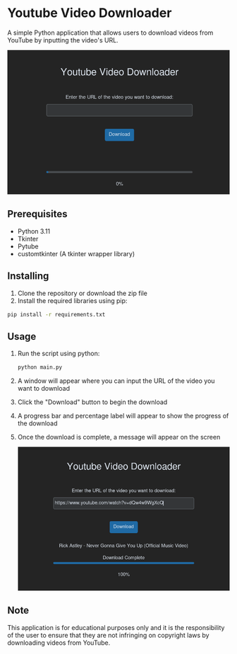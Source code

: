 # Youtube Video Downloader

A simple Python application that allows users to download videos from YouTube by inputting the video's URL.

![1674712136431](image/README/1674712136431.png)

## Prerequisites

* Python 3.11
* Tkinter
* Pytube
* customtkinter (A tkinter wrapper library)

## Installing

1. Clone the repository or download the zip file
2. Install the required libraries using pip:

```bash
pip install -r requirements.txt
```

## Usage

1. Run the script using python:

   ```bash
   python main.py
   ```
2. A window will appear where you can input the URL of the video you want to download
3. Click the "Download" button to begin the download
4. A progress bar and percentage label will appear to show the progress of the download
5. Once the download is complete, a message will appear on the screen

   ![1674712187578](image/README/1674712187578.png)

## Note

This application is for educational purposes only and it is the responsibility of the user to ensure that they are not infringing on copyright laws by downloading videos from YouTube.
